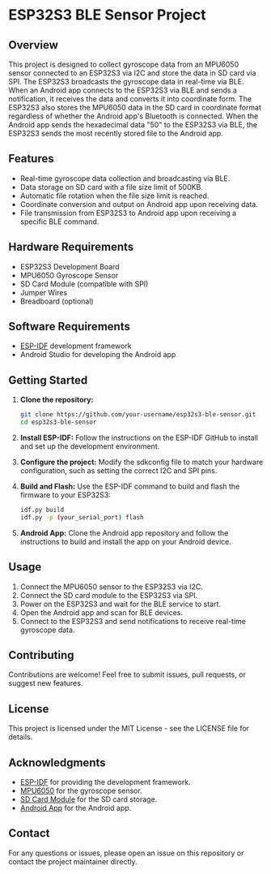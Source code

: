 # ESP32S3 BLE Sensor Project

## Overview

This project is designed to collect gyroscope data from an MPU6050 sensor connected to an ESP32S3 via I2C and store the data in SD card via SPI. The ESP32S3 broadcasts the gyroscope data in real-time via BLE. When an Android app connects to the ESP32S3 via BLE and sends a notification, it receives the data and converts it into coordinate form. The ESP32S3 also stores the MPU6050 data in the SD card in coordinate format regardless of whether the Android app's Bluetooth is connected. When the Android app sends the hexadecimal data "50" to the ESP32S3 via BLE, the ESP32S3 sends the most recently stored file to the Android app.

## Features

- Real-time gyroscope data collection and broadcasting via BLE.
- Data storage on SD card with a file size limit of 500KB.
- Automatic file rotation when the file size limit is reached.
- Coordinate conversion and output on Android app upon receiving data.
- File transmission from ESP32S3 to Android app upon receiving a specific BLE command.

## Hardware Requirements

- ESP32S3 Development Board
- MPU6050 Gyroscope Sensor
- SD Card Module (compatible with SPI)
- Jumper Wires
- Breadboard (optional)

## Software Requirements

- [ESP-IDF](https://docs.espressif.com/projects/esp-idf/en/latest/esp32/index.html) development framework
- Android Studio for developing the Android app

## Getting Started

1. **Clone the repository:**
   ```bash
   git clone https://github.com/your-username/esp32s3-ble-sensor.git
   cd esp32s3-ble-sensor

2. **Install ESP-IDF:**
    Follow the instructions on the ESP-IDF GitHub to install and set up the development environment.

3. **Configure the project:**
    Modify the   sdkconfig   file to match your hardware configuration, such as setting the correct I2C and SPI pins.
 
4. **Build and Flash:**
    Use the ESP-IDF command to build and flash the firmware to your ESP32S3:
    ```bash
    idf.py build
    idf.py -p (your_serial_port) flash

5. **Android App:**
    Clone the Android app repository and follow the instructions to build and install the app on your Android device.

## Usage

1. Connect the MPU6050 sensor to the ESP32S3 via I2C.
2. Connect the SD card module to the ESP32S3 via SPI.
3. Power on the ESP32S3 and wait for the BLE service to start.
4. Open the Android app and scan for BLE devices.
5. Connect to the ESP32S3 and send notifications to receive real-time gyroscope data.

## Contributing

Contributions are welcome! Feel free to submit issues, pull requests, or suggest new features.

## License

This project is licensed under the MIT License - see the LICENSE file for details.

## Acknowledgments

- [ESP-IDF](https://docs.espressif.com/projects/esp-idf/en/latest/esp32/index.html) for providing the development framework.
- [MPU6050](https://www.invensense.com/products/motion-tracking-dmp/mpu-6050/) for the gyroscope sensor.
- [SD Card Module](https://www.seeedstudio.com/) for the SD card storage.
- [Android App](https://github.com/your-username/android-app) for the Android app.

## Contact

For any questions or issues, please open an issue on this repository or contact the project maintainer directly.
